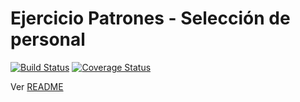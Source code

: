 # Ejercicio Patrones - Selección de personal

[![Build Status](https://travis-ci.org/uqbar-project/eg-seleccion-personal-xtend.svg?branch=double-dispatch)](https://travis-ci.org/uqbar-project/eg-seleccion-personal-xtend) [![Coverage Status](https://coveralls.io/repos/github/uqbar-project/eg-seleccion-personal-xtend/badge.svg?branch=double-dispatch)](https://coveralls.io/github/uqbar-project/eg-seleccion-personal-xtend?branch=double-dispatch)

Ver [README](https://github.com/uqbar-project/eg-seleccion-personal-xtend/blob/dispatch/README.md)
